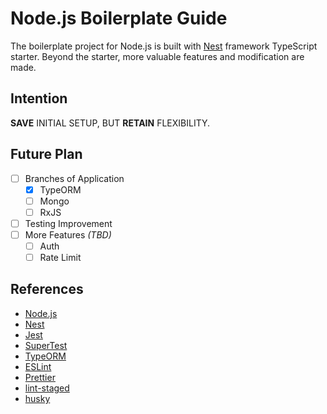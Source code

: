 # Node.js Boilerplate Guide

The boilerplate project for Node.js is built with [Nest](https://github.com/nestjs/nest) framework TypeScript starter. Beyond the starter, more valuable features and modification are made.

## Intention
**SAVE** INITIAL SETUP, BUT **RETAIN** FLEXIBILITY.

## Future Plan
- [ ] Branches of Application
    - [X] TypeORM
    - [ ] Mongo
    - [ ] RxJS
- [ ] Testing Improvement
- [ ] More Features *(TBD)*
    - [ ] Auth
    - [ ] Rate Limit
    
## References

- [Node.js](https://nodejs.org/)
- [Nest](https://nestjs.com/)
- [Jest](https://jestjs.io/)
- [SuperTest](https://github.com/visionmedia/supertest)
- [TypeORM](https://typeorm.io/)
- [ESLint](https://eslint.org/)
- [Prettier](https://prettier.io/)
- [lint-staged](https://github.com/okonet/lint-staged)
- [husky](https://github.com/typicode/husky)
